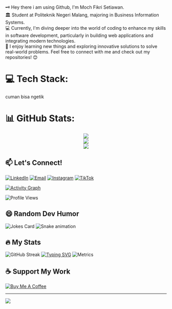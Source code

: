 🗝️ Hey there i am using Github, I'm Moch Fikri Setiawan.<br>
🏛️ Student at Politeknik Negeri Malang, majoring in Business Information Systems.<br>
💻 Currently, I'm diving deeper into the world of coding to enhance my skills in software development, particularly in building web applications and integrating modern technologies.<br>
🚀 I enjoy learning new things and exploring innovative solutions to solve real-world problems. Feel free to connect with me and check out my repositories! 😊<br>

# 💻 Tech Stack:
cuman bisa ngetik

# 📊 GitHub Stats:
<div align="center">
  <img src="https://github-readme-stats.vercel.app/api?username=fikrisn&theme=midnight-purple&hide_border=false&include_all_commits=true&count_private=true" /><br/>
  <img src="https://github-readme-streak-stats.herokuapp.com/?user=fikrisn&theme=midnight-purple&hide_border=false" /><br/>
  <img src="https://github-readme-stats.vercel.app/api/top-langs/?username=fikrisn&theme=midnight-purple&hide_border=false&include_all_commits=true&count_private=true&layout=compact" />
</div>

## 📫 Let's Connect!
[![LinkedIn](https://img.shields.io/badge/LinkedIn-0077B5?style=for-the-badge&logo=linkedin&logoColor=white)]([your-link](https://www.linkedin.com/in/moch-fikri-setiawan-43183b252/))
[![Email](https://img.shields.io/badge/Email-D14836?style=for-the-badge&logo=gmail&logoColor=white)](mailto:fikrismksore@gmail.com)
[![Instagram](https://img.shields.io/badge/Instagram-E4405F?style=for-the-badge&logo=instagram&logoColor=white)](your-ig-link)
[![TikTok](https://img.shields.io/badge/TikTok-000000?style=for-the-badge&logo=tiktok&logoColor=white)](your-tiktok-link)

[![Activity Graph](https://github-readme-activity-graph.vercel.app/graph?username=Fikrisn&theme=react-dark)](https://github.com/Fikrisn)

![Profile Views](https://komarev.com/ghpvc/?username=your-username&color=brightgreen&style=flat-square&label=Profile+Views)
## 😄 Random Dev Humor
![Jokes Card](https://readme-jokes.vercel.app/api?theme=dark)
![Snake animation](https://github.com/your-username/your-username/blob/output/github-contribution-grid-snake.svg)
## 🔥 My Stats
![GitHub Streak](https://streak-stats.demolab.com/?user=your-username&theme=dark&hide_border=true&stroke=0000&background=0D1117&ring=e05397&fire=e05397&currStreakLabel=e05397)
[![Typing SVG](https://readme-typing-svg.herokuapp.com?font=Fira+Code&pause=1000&color=36BCF7&width=435&lines=Full+Stack+Developer;Always+learning+new+things;Love+to+code+and+explore)](https://git.io/typing-svg)
![Metrics](https://metrics.lecoq.io/your-username?template=classic&config.timezone=Asia%2FJakarta)
## ☕ Support My Work
[![Buy Me A Coffee](https://img.shields.io/badge/Buy%20Me%20A%20Coffee-FFDD00?style=for-the-badge&logo=buy-me-a-coffee&logoColor=black)](https://buymeacoffee.com/your-username)

---
[![](https://visitcount.itsvg.in/api?id=fikrisn&icon=0&color=0)](https://visitcount.itsvg.in)

<!-- Proudly created with GPRM ( https://gprm.itsvg.in ) -->
